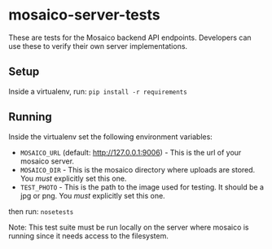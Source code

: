 # mosaico-server-tests

These are tests for the Mosaico backend API endpoints.  Developers can
use these to verify their own server implementations.

## Setup

Inside a virtualenv, run: `pip install -r requirements`

## Running

Inside the virtualenv set the following environment variables:

   * `MOSAICO_URL` (default: http://127.0.0.1:9006) - This is the url of your
     mosaico server.
   * `MOSAICO_DIR` - This is the mosaico directory where uploads are stored.
     You *must* explicitly set this one.
   * `TEST_PHOTO` - This is the path to the image used for testing.  It should
     be a jpg or png.  You *must* explicitly set this one.

then run: `nosetests`

Note: This test suite must be run locally on the server where mosaico
is running since it needs access to the filesystem.
